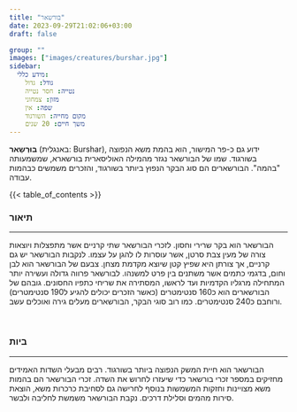 ```yaml
---
title: "בורשאר"
date: 2023-09-29T21:02:06+03:00
draft: false

group: ""
images: ["images/creatures/burshar.jpg"]
sidebar:
  מידע כללי:
    גודל: גדול
    נטייה: חסר נטייה
    מזון: צמחוני
    שפה: אין
    מקום מחייה: השורגוד
    משך חיים: 20 שנים
---
```


**בוּרְשַאר** (באנגלית: Burshar), ידוע גם כ-פר המישור, הוא בהמת משא הנפוצה בשורגוד. שמו של הבורשאר נגזר מהמילה האוליסארית בורשארא, שמשמעותה "בהמה". הבורשארים הם סוג הבקר הנפוץ ביותר בשורגוד, והזכרים משמשים כבהמות עבודה.

{{< table_of_contents >}}

### תיאור

---

הבורשאר הוא בקר שרירי וחסון. לזכרי הבורשאר שתי קרניים אשר מתפצלות ויוצאות צורה של מעין צבת סרטן, אשר עוסרות לו להגן על עצמו. לנקבות הבורשאר יש גם קרניים, אך צורתן היא שפיץ קטן שיוצא מקדמת מצחן. צבעם של הבורשאר הוא לבן וחום, בדגמי כתמים אשר משתנים בין פרט למשנהו. לבורשאר פרווה גדולה ועשירה יותר המתחילה מרגליו הקדמיות ועד לראשו, המסתירה את שריחי כתפיו החסונים. גובהם של הבורשארים הוא כ160 סנטימטרים (כאשר הזכרים יכולים להגיע ל190 סנטימטרים) ורוחבם כ240 סנטימטרים. כמו רוב סוגי הבקר, הבורשארים מעלים גירה ואוכלים עשב.

&nbsp;

### ביות

---

הבורשאר הוא חיית המשק הנפוצה ביותר בשורגוד. רבים מבעלי השדות האמידים מחזיקים במספר זכרי בורשאר כדי שיעזרו לחרוש את השדה. זכרי הבורשאר הם בהמות משא מצויינות וחזקות המשמשות בנוסף לחרישה גם לסחיבת כרכרות משא, הוצאת סירות מהמים וסלילת דרכים. נקבת הבורשאר משמשת לחליבה ולבשר.
